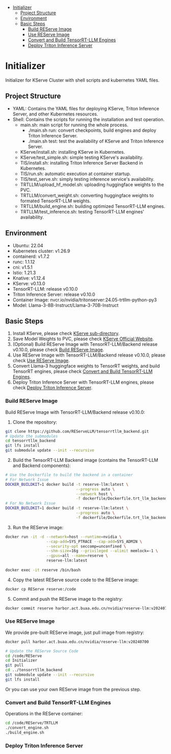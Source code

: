  <!-- TOC -->
* [Initializer](#initializer)
  * [Project Structure](#project-structure)
  * [Environment](#environment)
  * [Basic Steps](#basic-steps)
    * [Build REServe Image](#build-reserve-image)
    * [Use REServe Image](#use-reserve-image)
    * [Convert and Build TensorRT-LLM Engines](#convert-and-build-tensorrt-llm-engines)
    * [Deploy Triton Inference Server](#deploy-triton-inference-server)
# Initializer
Initializer for KServe Cluster with shell scripts and kubernetes YAML files.

## Project Structure
- YAML: Contains the YAML files for deploying KServe, Triton Inference Server, and other Kubernetes resources.
- Shell: Contains the scripts for running the installation and test operation.
  - main.sh: main script for running the whole process.
    - ./main.sh run: convert checkpoints, build engines and deploy Triton Inference Server.
    - ./main.sh test: test the availability of KServe and Triton Inference Server.
  - KServe/install.sh: installing KServe in Kubernetes.
  - KServe/test_simple.sh: simple testing KServe's availability.
  - TIS/install.sh: installing Triton Inference Server Backend in Kubernetes.
  - TIS/run.sh: automatic execution at container startup.
  - TIS/test_serve.sh: simply testing inference service's availability. 
  - TRTLLM/upload_hf_model.sh: uploading huggingface weights to the PVC.
  - TRTLLM/convert_weight.sh: converting huggingface weights to formated TensorRT-LLM weights.
  - TRTLLM/build_engine.sh: building optimized TensorRT-LLM engines.
  - TRTLLM/test_inference.sh: testing TensorRT-LLM engines' availability.

## Environment
- Ubuntu: 22.04
- Kubernetes cluster: v1.26.9
- containerd: v1.7.2
- runc: 1.1.12
- cni: v1.5.1
- Istio: 1.21.3
- Knative: v1.12.4
- KServe: v0.13.0
- TensorRT-LLM: release v0.10.0
- Triton Inference Server: release v0.10.0
- Container Image: nvcr.io/nvidia/tritonserver:24.05-trtllm-python-py3
- Model: Llama-3-8B-Instruct/Llama-3-70B-Instruct

## Basic Steps
<a name="First LLM Serving with KServe"></a>
1. Install KServe, please check [KServe sub-directory](KServe/README.md).
2. Save Model Weights to PVC, please check [KServe Official Website](https://kserve.github.io/website/master/modelserving/storage/pvc/pvc/).
3. (Optional) Build REServe Image with TensorRT-LLM/Backend release v0.10.0, please check [Build REServe Image](#build-reserve-image).
4. Use REServe Image with TensorRT-LLM/Backend release v0.10.0, please check [Use REServe Image](#use-reserve-image).
5. Convert Llama-3 huggingface weights to TensorRT weights, and build TensorRT engines, please check [Convert and Build TensorRT-LLM Engines](#convert-and-build-tensorrt-llm-engines).
6. Deploy Triton Inference Server with TensorRT-LLM engines, please check [Deploy Triton Inference Server](#deploy-triton-inference-server).

### Build REServe Image
<a name="Build REServe Image"></a>
Build REServe Image with TensorRT-LLM/Backend release v0.10.0:
1. Clone the repository:
```bash
git clone https://github.com/REServeLLM/tensorrtllm_backend.git
# Update the submodules
cd tensorrtllm_backend
git lfs install
git submodule update --init --recursive
```

2. Build the TensorRT-LLM Backend image (contains the TensorRT-LLM and Backend components):
```bash
# Use the Dockerfile to build the backend in a container
# For Network Issue
DOCKER_BUILDKIT=1 docker build -t reserve-llm:latest \
                               --progress auto \
                               --network host \
                               -f dockerfile/Dockerfile.trt_llm_backend_network_proxy .
# For No Network Issue
DOCKER_BUILDKIT=1 docker build -t reserve-llm:latest \
                               --progress auto \
                               -f dockerfile/Dockerfile.trt_llm_backend .
```
3. Run the REServe image:
```bash
docker run -it -d --network=host --runtime=nvidia \
                  --cap-add=SYS_PTRACE --cap-add=SYS_ADMIN \
                  --security-opt seccomp=unconfined \
                  --shm-size=16g --privileged --ulimit memlock=-1 \
                  --gpus=all --name=reserve \
                  reserve-llm:latest
                  
docker exec -it reserve /bin/bash
```

4. Copy the latest REServe source code to the REServe image:
```bash
docker cp REServe reserve:/code
```

5. Commit and push the REServe image to the registry:
```bash
docker commit reserve harbor.act.buaa.edu.cn/nvidia/reserve-llm:v20240709
```

### Use REServe Image
<a name="Use REServe Image"></a>
We provide pre-built REServe image, just pull image from registry:
```bash
docker pull harbor.act.buaa.edu.cn/nvidia/reserve-llm:v20240700

# Update the REServe Source Code
cd /code/REServe
cd Initializer
git pull
cd ../tensorrtllm_backend
git submodule update --init --recursive
git lfs install
```
Or you can use your own REServe image from the previous step.

### Convert and Build TensorRT-LLM Engines
<a name="Convert and Build TensorRT-LLM Engines"></a>
Operations in the REServe container:
```bash
cd /code/REServe/TRTLLM
./convert_engine.sh
./build_engine.sh
```

### Deploy Triton Inference Server
<a name="Deploy Triton Inference Server"></a>